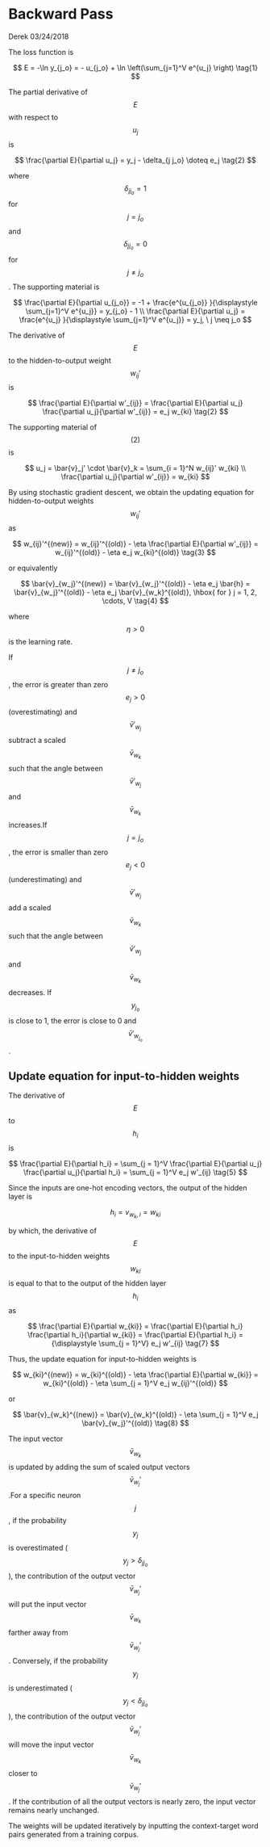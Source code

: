 # Backward Pass

Derek 03/24/2018

The loss function is


$$
E = -\ln y_{j_o} = - u_{j_o} + \ln \left(\sum_{j=1}^V e^{u_j} \right)
\tag{1}
$$


The partial derivative of $$E$$ with respect to $$u_j$$ is


$$
\frac{\partial E}{\partial u_j} = y_j - \delta_{j j_o} \doteq e_j \tag{2}
$$


where $$\delta_{j j_o} = 1$$ for $$j = j_o$$ and $$\delta_{j j_o} = 0$$ for $$j \neq j_o$$. The supporting material is


$$
\frac{\partial E}{\partial u_{j_o}} = -1 + \frac{e^{u_{j_o}}  }{\displaystyle \sum_{j=1}^V e^{u_j}} 
 = y_{j_o} - 1 \\ 
\frac{\partial E}{\partial u_j} = \frac{e^{u_j}  }{\displaystyle \sum_{j=1}^V e^{u_j}} = y_j,  \ j \neq j_o
$$


The derivative of $$E$$ to the hidden-to-output weight $$w_{ij}'$$ is


$$
\frac{\partial E}{\partial w'_{ij}} = \frac{\partial E}{\partial u_j} \frac{\partial u_j}{\partial w'_{ij}} = e_j w_{ki} 
\tag{2}
$$


The supporting material of $$(2)$$ is


$$
u_j = \bar{v}_j' \cdot \bar{v}_k = \sum_{i = 1}^N w_{ij}' w_{ki} \\  
\frac{\partial u_j}{\partial w'_{ij}} = w_{ki}
$$


By using stochastic gradient descent, we obtain the updating equation for  hidden-to-output weights $$w_{ij}'$$ as


$$
w_{ij}'^{(new)} = w_{ij}'^{(old)} - \eta \frac{\partial E}{\partial w'_{ij}}
= w_{ij}'^{(old)} - \eta e_j w_{ki}^{(old)} \tag{3}
$$


or equivalently


$$
\bar{v}_{w_j}'^{(new)} = \bar{v}_{w_j}'^{(old)} - \eta e_j \bar{h} 
= \bar{v}_{w_j}'^{(old)} - \eta e_j \bar{v}_{w_k}^{(old)}, \hbox{ for } j = 1, 2, \cdots, V \tag{4}
$$


where $$\eta > 0$$ is the learning rate.

If $$j \neq j_o$$, the error is greater than zero $$e_j > 0$$ \(overestimating\) and $$\bar{v}'_{w_j}$$ subtract a scaled $$\bar{v}_{w_k}$$such that the angle between $$\bar{v}'_{w_j}$$ and $$\bar{v}_{w_k}$$ increases.If $$j = j_o$$, the error is smaller than zero $$e_j < 0$$ \(underestimating\) and $$\bar{v}'_{w_j}$$ add a scaled $$\bar{v}_{w_k}$$such that the angle between $$\bar{v}'_{w_j}$$ and $$\bar{v}_{w_k}$$ decreases. If $$y_{j_o}$$ is close to 1, the error is close to 0 and $$\bar{v}'_{w_{j_o}}$$.

## Update equation for input-to-hidden weights

The derivative of $$E$$  to $$h_i$$ is


$$
\frac{\partial E}{\partial h_i} = \sum_{j = 1}^V \frac{\partial E}{\partial u_j} \frac{\partial u_j}{\partial h_i} 
 = \sum_{j = 1}^V e_j w'_{ij} \tag{5}
$$


Since the inputs are one-hot encoding vectors, the output of the hidden layer is


$$
h_i = v_{w_k, i} = w_{ki} \tag{6}
$$


by which, the derivative of $$E$$ to the input-to-hidden weights $$w_{ki}$$ is equal to that to the output of the hidden layer $$h_i$$ as


$$
\frac{\partial E}{\partial w_{ki}} = \frac{\partial E}{\partial h_i} \frac{\partial h_i}{\partial w_{ki}} = \frac{\partial E}{\partial h_i}
  = {\displaystyle \sum_{j = 1}^V} e_j w'_{ij} \tag{7}
$$


Thus, the update equation for input-to-hidden weights is


$$
w_{ki}^{(new)} = w_{ki}^{(old)} - \eta \frac{\partial E}{\partial w_{ki}}  = w_{ki}^{(old)} - \eta \sum_{j = 1}^V e_j w_{ij}'^{(old)}
$$


or


$$
\bar{v}_{w_k}^{(new)} = \bar{v}_{w_k}^{(old)} - \eta \sum_{j = 1}^V e_j \bar{v}_{w_j}'^{(old)} \tag{8}
$$


The input vector $$\bar{v}_{w_k}$$ is updated by adding the sum of scaled output vectors $$\bar{v}_{w_j}'$$.For a specific neuron $$j$$, if the probability $$y_j$$ is overestimated \($$y_j > \delta_{j j_o}$$\), the contribution of the output vector $$\bar{v}_{w_j}'$$ will put the input vector $$\bar{v}_{w_k}$$ farther away from $$\bar{v}_{w_j}'$$. Conversely, if the probability $$y_j$$ is underestimated \($$y_j < \delta_{j j_o}$$\), the contribution of the output vector $$\bar{v}_{w_j}'$$ will move the input vector $$\bar{v}_{w_k}$$ closer to $$\bar{v}_{w_j}'$$. If the contribution of all the output vectors is nearly zero, the input vector remains nearly unchanged.

The weights will be updated iteratively by inputting the context-target word pairs generated from a training corpus.

